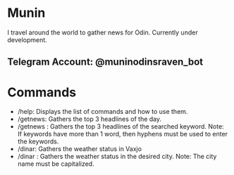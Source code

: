 # Munin
I travel around the world to gather news for Odin. Currently under development.
## Telegram Account: @muninodinsraven_bot

# Commands
* /help: Displays the list of commands and how to use them.
* /getnews: Gathers the top 3 headlines of the day.
* /getnews <keyword>: Gathers the top 3 headlines of the searched keyword.
  Note: If keywords have more than 1 word, then hyphens must be used to enter the keywords.
* /dinar: Gathers the weather status in Vaxjo
* /dinar <city>: Gathers the weather status in the desired city.
  Note: The city name must be capitalized.
